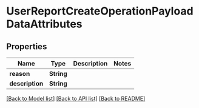 # UserReportCreateOperationPayloadDataAttributes

## Properties
Name | Type | Description | Notes
------------ | ------------- | ------------- | -------------
**reason** | **String** |  | 
**description** | **String** |  | 

[[Back to Model list]](../README.md#documentation-for-models) [[Back to API list]](../README.md#documentation-for-api-endpoints) [[Back to README]](../README.md)


